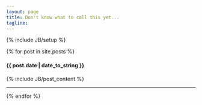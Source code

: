 ```yaml
---
layout: page
title: Don't know what to call this yet...
tagline: 
---
```

{% include JB/setup %}




{% for post in site.posts %}
<h4>{{ post.date | date_to_string }}</h4>
{% include JB/post_content %}
<hr>
{% endfor %}


    


